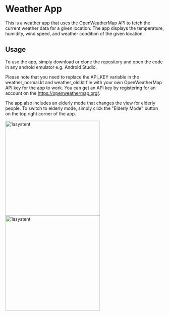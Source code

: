 # Weather App
This is a weather app that uses the OpenWeatherMap API to fetch the current weather data for a given location. 
The app displays the temperature, humidity, wind speed, and weather condition of the given location.

## Usage
To use the app, simply download or clone the repository and open the code in any android emulator e.g. Android Studio.

Please note that you need to replace the API_KEY variable in the weather_normal.kt and weather_old.kt file with your own OpenWeatherMap API key for the app to work.
You can get an API key by registering for an account on the https://openweathermap.org/.

The app also includes an elderly mode that changes the view for elderly people. 
To switch to elderly mode, simply click the "Elderly Mode" button on the top right corner of the app.


<div>
<img src="https://user-images.githubusercontent.com/72543889/232096172-2dd7e569-3294-4ba0-aea3-8e1c439ecc62.png" alt="1asystent" width="300">
<img src="https://user-images.githubusercontent.com/72543889/232096167-297bda96-bcfb-4cb2-87a7-042feabd1949.png" alt="1asystent" width="300">
</div>

